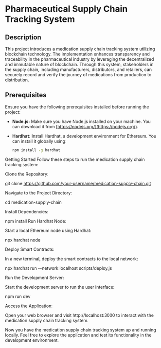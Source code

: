 # Pharmaceutical Supply Chain Tracking System

## Description

This project introduces a medication supply chain tracking system utilizing blockchain technology. The implementation enhances transparency and traceability in the pharmaceutical industry by leveraging the decentralized and immutable nature of blockchain. Through this system, stakeholders in the supply chain, including manufacturers, distributors, and retailers, can securely record and verify the journey of medications from production to distribution.

## Prerequisites

Ensure you have the following prerequisites installed before running the project:

- **Node.js:** Make sure you have Node.js installed on your machine. You can download it from [https://nodejs.org/](https://nodejs.org/).

- **Hardhat:** Install Hardhat, a development environment for Ethereum. You can install it globally using:

  ```bash
  npm install -g hardhat


Getting Started
Follow these steps to run the medication supply chain tracking system:

Clone the Repository:

git clone https://github.com/your-username/medication-supply-chain.git

Navigate to the Project Directory:

cd medication-supply-chain

Install Dependencies:

npm install
Run Hardhat Node:

Start a local Ethereum node using Hardhat:

npx hardhat node

Deploy Smart Contracts:

In a new terminal, deploy the smart contracts to the local network:

npx hardhat run --network localhost scripts/deploy.js

Run the Development Server:

Start the development server to run the user interface:

npm run dev

Access the Application:

Open your web browser and visit http://localhost:3000 to interact with the medication supply chain tracking system.

Now you have the medication supply chain tracking system up and running locally. Feel free to explore the application and test its functionality in the development environment.

